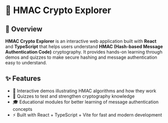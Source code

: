 # 🔐 HMAC Crypto Explorer

## 📘 Overview
**HMAC Crypto Explorer** is an interactive web application built with **React** and **TypeScript** that helps users understand **HMAC (Hash-based Message Authentication Code)** cryptography. It provides hands-on learning through demos and quizzes to make secure hashing and message authentication easy to understand.

## ✨ Features
- 🧪 Interactive demos illustrating HMAC algorithms and how they work  
- 🧠 Quizzes to test and strengthen cryptography knowledge  
- 🎓 Educational modules for better learning of message authentication concepts  
- ⚡ Built with React + TypeScript + Vite for fast and modern development
